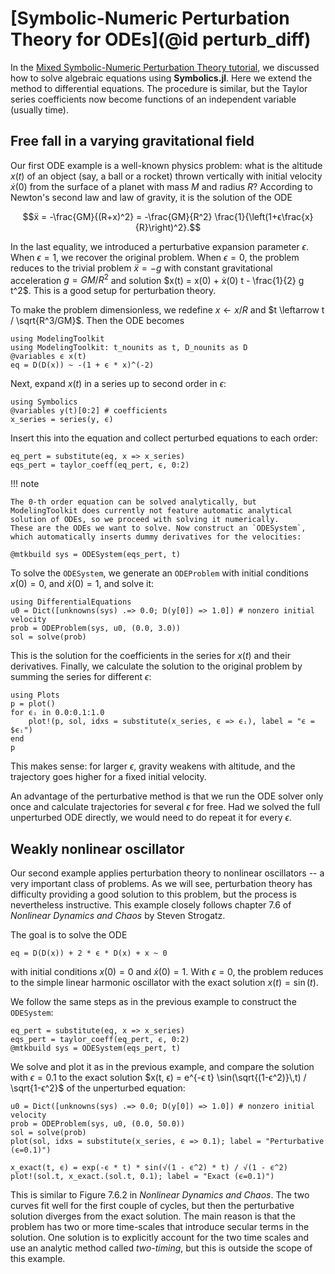 # [Symbolic-Numeric Perturbation Theory for ODEs](@id perturb_diff)

In the [Mixed Symbolic-Numeric Perturbation Theory tutorial](https://symbolics.juliasymbolics.org/stable/tutorials/perturbation/), we discussed how to solve algebraic equations using **Symbolics.jl**. Here we extend the method to differential equations. The procedure is similar, but the Taylor series coefficients now become functions of an independent variable (usually time).

## Free fall in a varying gravitational field

Our first ODE example is a well-known physics problem: what is the altitude $x(t)$ of an object (say, a ball or a rocket) thrown vertically with initial velocity $ẋ(0)$ from the surface of a planet with mass $M$ and radius $R$? According to Newton's second law and law of gravity, it is the solution of the ODE

```math
ẍ = -\frac{GM}{(R+x)^2} = -\frac{GM}{R^2} \frac{1}{\left(1+ϵ\frac{x}{R}\right)^2}.
```

In the last equality, we introduced a perturbative expansion parameter $ϵ$. When $ϵ=1$, we recover the original problem. When $ϵ=0$, the problem reduces to the trivial problem $ẍ = -g$ with constant gravitational acceleration $g = GM/R^2$ and solution $x(t) = x(0) + ẋ(0) t - \frac{1}{2} g t^2$. This is a good setup for perturbation theory.

To make the problem dimensionless, we redefine $x \leftarrow x / R$ and $t \leftarrow t / \sqrt{R^3/GM}$. Then the ODE becomes

```@example perturbation
using ModelingToolkit
using ModelingToolkit: t_nounits as t, D_nounits as D
@variables ϵ x(t)
eq = D(D(x)) ~ -(1 + ϵ * x)^(-2)
```

Next, expand $x(t)$ in a series up to second order in $ϵ$:

```@example perturbation
using Symbolics
@variables y(t)[0:2] # coefficients
x_series = series(y, ϵ)
```

Insert this into the equation and collect perturbed equations to each order:

```@example perturbation
eq_pert = substitute(eq, x => x_series)
eqs_pert = taylor_coeff(eq_pert, ϵ, 0:2)
```

!!! note
    
    The 0-th order equation can be solved analytically, but ModelingToolkit does currently not feature automatic analytical solution of ODEs, so we proceed with solving it numerically.
    These are the ODEs we want to solve. Now construct an `ODESystem`, which automatically inserts dummy derivatives for the velocities:

```@example perturbation
@mtkbuild sys = ODESystem(eqs_pert, t)
```

To solve the `ODESystem`, we generate an `ODEProblem` with initial conditions $x(0) = 0$, and $ẋ(0) = 1$, and solve it:

```@example perturbation
using DifferentialEquations
u0 = Dict([unknowns(sys) .=> 0.0; D(y[0]) => 1.0]) # nonzero initial velocity
prob = ODEProblem(sys, u0, (0.0, 3.0))
sol = solve(prob)
```

This is the solution for the coefficients in the series for $x(t)$ and their derivatives. Finally, we calculate the solution to the original problem by summing the series for different $ϵ$:

```@example perturbation
using Plots
p = plot()
for ϵᵢ in 0.0:0.1:1.0
    plot!(p, sol, idxs = substitute(x_series, ϵ => ϵᵢ), label = "ϵ = $ϵᵢ")
end
p
```

This makes sense: for larger $ϵ$, gravity weakens with altitude, and the trajectory goes higher for a fixed initial velocity.

An advantage of the perturbative method is that we run the ODE solver only once and calculate trajectories for several $ϵ$ for free. Had we solved the full unperturbed ODE directly, we would need to do repeat it for every $ϵ$.

## Weakly nonlinear oscillator

Our second example applies perturbation theory to nonlinear oscillators -- a very important class of problems. As we will see, perturbation theory has difficulty providing a good solution to this problem, but the process is nevertheless instructive. This example closely follows chapter 7.6 of *Nonlinear Dynamics and Chaos* by Steven Strogatz.

The goal is to solve the ODE

```@example perturbation
eq = D(D(x)) + 2 * ϵ * D(x) + x ~ 0
```

with initial conditions $x(0) = 0$ and $ẋ(0) = 1$. With $ϵ = 0$, the problem reduces to the simple linear harmonic oscillator with the exact solution $x(t) = \sin(t)$.

We follow the same steps as in the previous example to construct the `ODESystem`:

```@example perturbation
eq_pert = substitute(eq, x => x_series)
eqs_pert = taylor_coeff(eq_pert, ϵ, 0:2)
@mtkbuild sys = ODESystem(eqs_pert, t)
```

We solve and plot it as in the previous example, and compare the solution with $ϵ=0.1$ to the exact solution $x(t, ϵ) = e^{-ϵ t} \sin(\sqrt{(1-ϵ^2)}\,t) / \sqrt{1-ϵ^2}$ of the unperturbed equation:

```@example perturbation
u0 = Dict([unknowns(sys) .=> 0.0; D(y[0]) => 1.0]) # nonzero initial velocity
prob = ODEProblem(sys, u0, (0.0, 50.0))
sol = solve(prob)
plot(sol, idxs = substitute(x_series, ϵ => 0.1); label = "Perturbative (ϵ=0.1)")

x_exact(t, ϵ) = exp(-ϵ * t) * sin(√(1 - ϵ^2) * t) / √(1 - ϵ^2)
plot!(sol.t, x_exact.(sol.t, 0.1); label = "Exact (ϵ=0.1)")
```

This is similar to Figure 7.6.2 in *Nonlinear Dynamics and Chaos*. The two curves fit well for the first couple of cycles, but then the perturbative solution diverges from the exact solution. The main reason is that the problem has two or more time-scales that introduce secular terms in the solution. One solution is to explicitly account for the two time scales and use an analytic method called *two-timing*, but this is outside the scope of this example.
